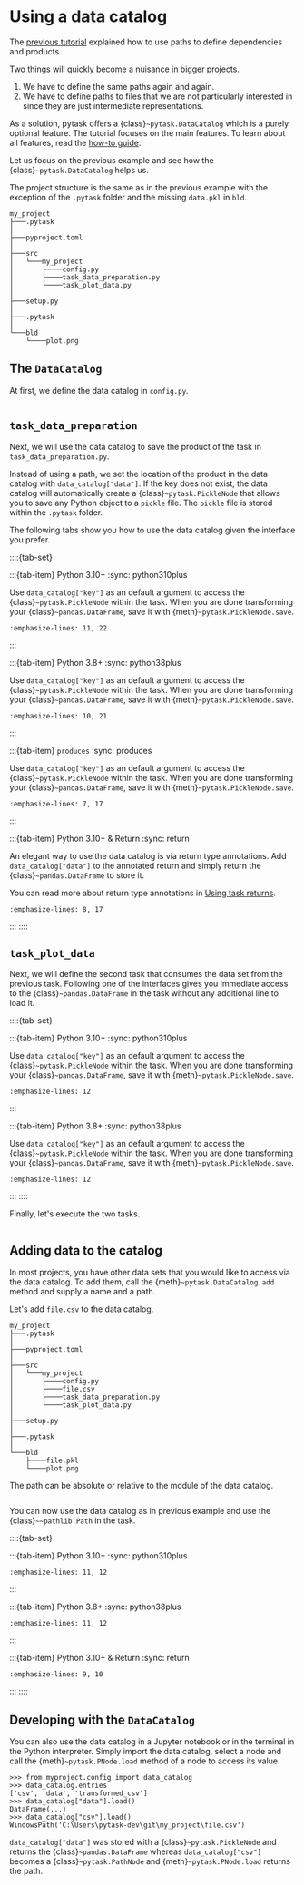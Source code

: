 # Using a data catalog

The [previous tutorial](defining_dependencies_products.md) explained how to use paths to
define dependencies and products.

Two things will quickly become a nuisance in bigger projects.

1. We have to define the same paths again and again.
1. We have to define paths to files that we are not particularly interested in since
   they are just intermediate representations.

As a solution, pytask offers a {class}`~pytask.DataCatalog` which is a purely optional
feature. The tutorial focuses on the main features. To learn about all features, read
the [how-to guide](../how_to_guides/the_data_catalog.md).

Let us focus on the previous example and see how the {class}`~pytask.DataCatalog` helps
us.

The project structure is the same as in the previous example with the exception of the
`.pytask` folder and the missing `data.pkl` in `bld`.

```text
my_project
├───.pytask
│
├───pyproject.toml
│
├───src
│   └───my_project
│       ├────config.py
│       ├────task_data_preparation.py
│       └────task_plot_data.py
│
├───setup.py
│
├───.pytask
│
└───bld
    └────plot.png
```

## The `DataCatalog`

At first, we define the data catalog in `config.py`.

```{literalinclude} ../../../docs_src/tutorials/using_a_data_catalog_1.py
```

## `task_data_preparation`

Next, we will use the data catalog to save the product of the task in
`task_data_preparation.py`.

Instead of using a path, we set the location of the product in the data catalog with
`data_catalog["data"]`. If the key does not exist, the data catalog will automatically
create a {class}`~pytask.PickleNode` that allows you to save any Python object to a
`pickle` file. The `pickle` file is stored within the `.pytask` folder.

The following tabs show you how to use the data catalog given the interface you prefer.

::::{tab-set}

:::{tab-item} Python 3.10+
:sync: python310plus

Use `data_catalog["key"]` as an default argument to access the
{class}`~pytask.PickleNode` within the task. When you are done transforming your
{class}`~pandas.DataFrame`, save it with {meth}`~pytask.PickleNode.save`.

```{literalinclude} ../../../docs_src/tutorials/using_a_data_catalog_2_py310.py
:emphasize-lines: 11, 22
```

:::

:::{tab-item} Python 3.8+
:sync: python38plus

Use `data_catalog["key"]` as an default argument to access the
{class}`~pytask.PickleNode` within the task. When you are done transforming your
{class}`~pandas.DataFrame`, save it with {meth}`~pytask.PickleNode.save`.

```{literalinclude} ../../../docs_src/tutorials/using_a_data_catalog_2_py38.py
:emphasize-lines: 10, 21
```

:::

:::{tab-item} ​`produces`
:sync: produces

Use `data_catalog["key"]` as an default argument to access the
{class}`~pytask.PickleNode` within the task. When you are done transforming your
{class}`~pandas.DataFrame`, save it with {meth}`~pytask.PickleNode.save`.

```{literalinclude} ../../../docs_src/tutorials/using_a_data_catalog_2_produces.py
:emphasize-lines: 7, 17
```

:::

:::{tab-item} ​Python 3.10+ & Return
:sync: return

An elegant way to use the data catalog is via return type annotations. Add
`data_catalog["data"]` to the annotated return and simply return the
{class}`~pandas.DataFrame` to store it.

You can read more about return type annotations in
[Using task returns](../how_to_guides/using_task_returns.md).

```{literalinclude} ../../../docs_src/tutorials/using_a_data_catalog_2_py310_return.py
:emphasize-lines: 8, 17
```

:::
::::

## `task_plot_data`

Next, we will define the second task that consumes the data set from the previous task.
Following one of the interfaces gives you immediate access to the
{class}`~pandas.DataFrame` in the task without any additional line to load it.

::::{tab-set}

:::{tab-item} Python 3.10+
:sync: python310plus

Use `data_catalog["key"]` as an default argument to access the
{class}`~pytask.PickleNode` within the task. When you are done transforming your
{class}`~pandas.DataFrame`, save it with {meth}`~pytask.PickleNode.save`.

```{literalinclude} ../../../docs_src/tutorials/using_a_data_catalog_3_py310.py
:emphasize-lines: 12
```

:::

:::{tab-item} Python 3.8+
:sync: python38plus

Use `data_catalog["key"]` as an default argument to access the
{class}`~pytask.PickleNode` within the task. When you are done transforming your
{class}`~pandas.DataFrame`, save it with {meth}`~pytask.PickleNode.save`.

```{literalinclude} ../../../docs_src/tutorials/using_a_data_catalog_3_py38.py
:emphasize-lines: 12
```

:::
::::

Finally, let's execute the two tasks.

```{include} ../_static/md/defining-dependencies-products.md
```

## Adding data to the catalog

In most projects, you have other data sets that you would like to access via the data
catalog. To add them, call the {meth}`~pytask.DataCatalog.add` method and supply a name
and a path.

Let's add `file.csv` to the data catalog.

```text
my_project
├───.pytask
│
├───pyproject.toml
│
├───src
│   └───my_project
│       ├────config.py
│       ├────file.csv
│       ├────task_data_preparation.py
│       └────task_plot_data.py
│
├───setup.py
│
├───.pytask
│
└───bld
    ├────file.pkl
    └────plot.png
```

The path can be absolute or relative to the module of the data catalog.

```{literalinclude} ../../../docs_src/tutorials/using_a_data_catalog_4.py
```

You can now use the data catalog as in previous example and use the
{class}`~~pathlib.Path` in the task.

::::{tab-set}

:::{tab-item} Python 3.10+
:sync: python310plus

```{literalinclude} ../../../docs_src/tutorials/using_a_data_catalog_5_py310.py
:emphasize-lines: 11, 12
```

:::

:::{tab-item} Python 3.8+
:sync: python38plus

```{literalinclude} ../../../docs_src/tutorials/using_a_data_catalog_5_py38.py
:emphasize-lines: 11, 12
```

:::

:::{tab-item} ​Python 3.10+ & Return
:sync: return

```{literalinclude} ../../../docs_src/tutorials/using_a_data_catalog_5_py310_return.py
:emphasize-lines: 9, 10
```

:::
::::

## Developing with the `DataCatalog`

You can also use the data catalog in a Jupyter notebook or in the terminal in the Python
interpreter. Simply import the data catalog, select a node and call the
{meth}`~pytask.PNode.load` method of a node to access its value.

```pycon
>>> from myproject.config import data_catalog
>>> data_catalog.entries
['csv', 'data', 'transformed_csv']
>>> data_catalog["data"].load()
DataFrame(...)
>>> data_catalog["csv"].load()
WindowsPath('C:\Users\pytask-dev\git\my_project\file.csv')
```

`data_catalog["data"]` was stored with a {class}`~pytask.PickleNode` and returns the
{class}`~pandas.DataFrame` whereas `data_catalog["csv"]` becomes a
{class}`~pytask.PathNode` and {meth}`~pytask.PNode.load` returns the path.
